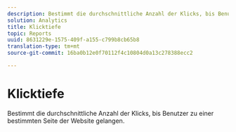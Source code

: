 ```yaml
---
description: Bestimmt die durchschnittliche Anzahl der Klicks, bis Benutzer zu einer bestimmten Seite der Website gelangen.
solution: Analytics
title: Klicktiefe
topic: Reports
uuid: 8631229e-1575-409f-a155-c799b8cb65b8
translation-type: tm+mt
source-git-commit: 16ba0b12e0f70112f4c10804d0a13c278388ecc2

---
```



# Klicktiefe

Bestimmt die durchschnittliche Anzahl der Klicks, bis Benutzer zu einer bestimmten Seite der Website gelangen.

